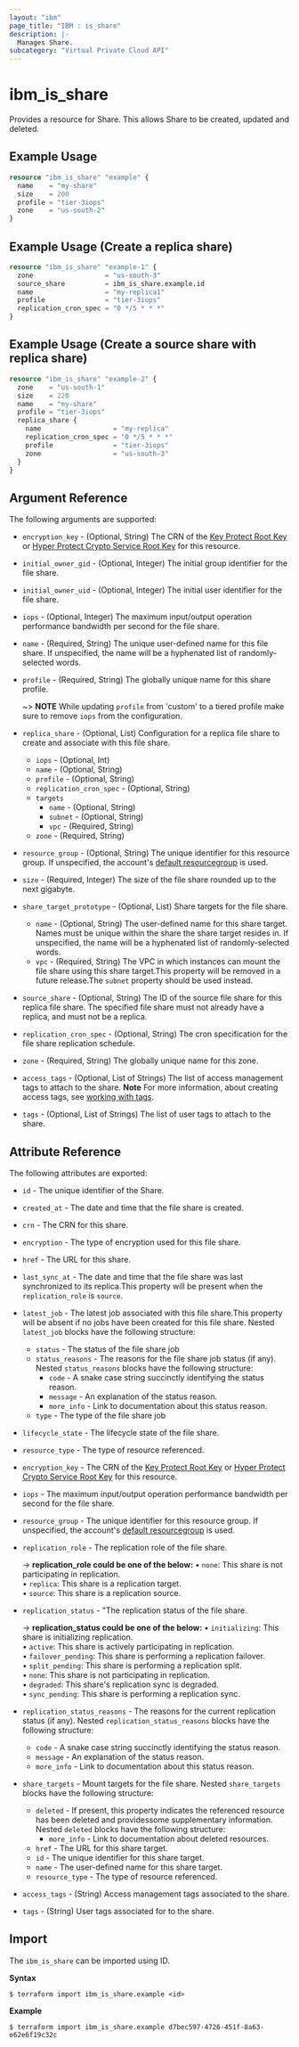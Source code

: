 ```yaml
---
layout: "ibm"
page_title: "IBM : is_share"
description: |-
  Manages Share.
subcategory: "Virtual Private Cloud API"
---
```


# ibm\_is_share

Provides a resource for Share. This allows Share to be created, updated and deleted.

## Example Usage

```terraform
resource "ibm_is_share" "example" {
  name    = "my-share"
  size    = 200
  profile = "tier-3iops"
  zone    = "us-south-2"
}
```
## Example Usage (Create a replica share)

```terraform
resource "ibm_is_share" "example-1" {
  zone                  = "us-south-3"
  source_share          = ibm_is_share.example.id
  name                  = "my-replica1"
  profile               = "tier-3iops"
  replication_cron_spec = "0 */5 * * *"
}
```
## Example Usage (Create a source share with replica share)

```terraform
resource "ibm_is_share" "example-2" {
  zone    = "us-south-1"
  size    = 220
  name    = "my-share"
  profile = "tier-3iops"
  replica_share {
    name                  = "my-replica"
    replication_cron_spec = "0 */5 * * *"
    profile               = "tier-3iops"
    zone                  = "us-south-3"
  }
}
```
## Argument Reference

The following arguments are supported:

- `encryption_key` - (Optional, String) The CRN of the [Key Protect Root Key](https://cloud.ibm.com/docs/key-protect?topic=key-protect-getting-started-tutorial) or [Hyper Protect Crypto Service Root Key](https://cloud.ibm.com/docs/hs-crypto?topic=hs-crypto-get-started) for this resource.
- `initial_owner_gid` - (Optional, Integer) The initial group identifier for the file share.
- `initial_owner_uid` - (Optional, Integer) The initial user identifier for the file share.
- `iops` - (Optional, Integer) The maximum input/output operation performance bandwidth per second for the file share.
- `name` - (Required, String) The unique user-defined name for this file share. If unspecified, the name will be a hyphenated list of randomly-selected words.
- `profile` - (Required, String) The globally unique name for this share profile.

  ~> **NOTE** 
  While updating `profile` from 'custom' to a tiered profile make sure to remove `iops` from the configuration.
  
- `replica_share` - (Optional, List) Configuration for a replica file share to create and associate with this file share.
  - `iops` - (Optional, Int)
  - `name` - (Optional, String)
  - `profile` - (Optional, String)
  - `replication_cron_spec` - (Optional, String)
  - `targets`
    - `name` - (Optional, String)
    - `subnet` - (Optional, String)
    - `vpc` - (Required, String) 
  - `zone` - (Required, String)
- `resource_group` - (Optional, String) The unique identifier for this resource group. If unspecified, the account's [default resourcegroup](https://cloud.ibm.com/apidocs/resource-manager#introduction) is used.
- `size` - (Required, Integer) The size of the file share rounded up to the next gigabyte.
- `share_target_prototype` - (Optional, List) Share targets for the file share.
  - `name` - (Optional, String) The user-defined name for this share target. Names must be unique within the share the share target resides in. If unspecified, the name will be a hyphenated list of randomly-selected words.
  - `vpc` - (Required, String) The VPC in which instances can mount the file share using this share target.This property will be removed in a future release.The `subnet` property should be used instead.
- `source_share` - (Optional, String) The ID of the source file share for this replica file share. The specified file share must not already have a replica, and must not be a replica.
- `replication_cron_spec` - (Optional, String) The cron specification for the file share replication schedule.
- `zone` - (Required, String) The globally unique name for this zone.
- `access_tags`  - (Optional, List of Strings) The list of access management tags to attach to the share. **Note** For more information, about creating access tags, see [working with tags](https://cloud.ibm.com/docs/account?topic=account-tag).
- `tags`  - (Optional, List of Strings) The list of user tags to attach to the share.

## Attribute Reference

The following attributes are exported:

- `id` - The unique identifier of the Share.
- `created_at` - The date and time that the file share is created.
- `crn` - The CRN for this share.
- `encryption` - The type of encryption used for this file share.
- `href` - The URL for this share.
- `last_sync_at` - The date and time that the file share was last synchronized to its replica.This property will be present when the `replication_role` is `source`.
- `latest_job` - The latest job associated with this file share.This property will be absent if no jobs have been created for this file share. Nested `latest_job` blocks have the following structure:
  - `status` - The status of the file share job
  - `status_reasons` - The reasons for the file share job status (if any). Nested `status_reasons` blocks have the following structure:
    - `code` - A snake case string succinctly identifying the status reason.
    - `message` - An explanation of the status reason.
    - `more_info` - Link to documentation about this status reason.
  - `type` - The type of the file share job
- `lifecycle_state` - The lifecycle state of the file share.
- `resource_type` - The type of resource referenced.
- `encryption_key` - The CRN of the [Key Protect Root Key](https://cloud.ibm.com/docs/key-protect?topic=key-protect-getting-started-tutorial) or [Hyper Protect Crypto Service Root Key](https://cloud.ibm.com/docs/hs-crypto?topic=hs-crypto-get-started) for this resource.
- `iops` - The maximum input/output operation performance bandwidth per second for the file share.
- `resource_group` - The unique identifier for this resource group. If unspecified, the account's [default resourcegroup](https://cloud.ibm.com/apidocs/resource-manager#introduction) is used.
- `replication_role`  - The replication role of the file share.
  
  -> **replication_role could be one of the below:**
   &#x2022; `none`: This share is not participating in replication. </br>
   &#x2022; `replica`: This share is a replication target. </br>
   &#x2022; `source`: This share is a replication source. </br>
  
- `replication_status` - "The replication status of the file share.

  -> **replication_status could be one of the below:**
   &#x2022; `initializing`: This share is initializing replication. </br>
   &#x2022; `active`: This share is actively participating in replication. </br>
   &#x2022; `failover_pending`: This share is performing a replication failover. </br>
   &#x2022; `split_pending`: This share is performing a replication split. </br>
   &#x2022; `none`: This share is not participating in replication. </br>
   &#x2022; `degraded`: This share's replication sync is degraded. </br>
   &#x2022; `sync_pending`: This share is performing a replication sync. </br>
  
- `replication_status_reasons` - The reasons for the current replication status (if any). Nested `replication_status_reasons` blocks have the following structure:
  - `code` - A snake case string succinctly identifying the status reason.
  - `message` - An explanation of the status reason.
  - `more_info` - Link to documentation about this status reason.
- `share_targets` - Mount targets for the file share. Nested `share_targets` blocks have the following structure:
	- `deleted` - If present, this property indicates the referenced resource has been deleted and providessome supplementary information. Nested `deleted` blocks have the following structure:
		- `more_info` - Link to documentation about deleted resources.
	- `href` - The URL for this share target.
	- `id` - The unique identifier for this share target.
	- `name` - The user-defined name for this share target.
	- `resource_type` - The type of resource referenced.
- `access_tags`  - (String) Access management tags associated to the share.
- `tags`  - (String) User tags associated for to the share.


## Import

The `ibm_is_share` can be imported using ID.

**Syntax**

```
$ terraform import ibm_is_share.example <id>
```

**Example**

```
$ terraform import ibm_is_share.example d7bec597-4726-451f-8a63-e62e6f19c32c
```

